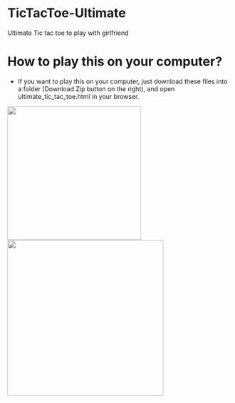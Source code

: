# TicTacToe-Ultimate
Ultimate Tic tac toe to play with girlfriend

# How to play this on your computer?
* If you want to play this on your computer, just download these files into a folder (Download Zip button on the right), and open ultimate_tic_tac_toe.html in your browser.

<img src="https://user-images.githubusercontent.com/3007012/81355046-1b590f80-90c5-11ea-95b2-ac24341e6f90.png" width="300px"><img src="https://user-images.githubusercontent.com/3007012/81355051-1dbb6980-90c5-11ea-81b5-66df50ba0935.png" width="350px">
